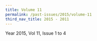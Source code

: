 ```yaml
---
title: Volume 11
permalink: /past-issues/2015/volume-11
third_nav_title: 2015 - 2011
---
```


Year 2015, Vol 11, Issue 1 to 4
